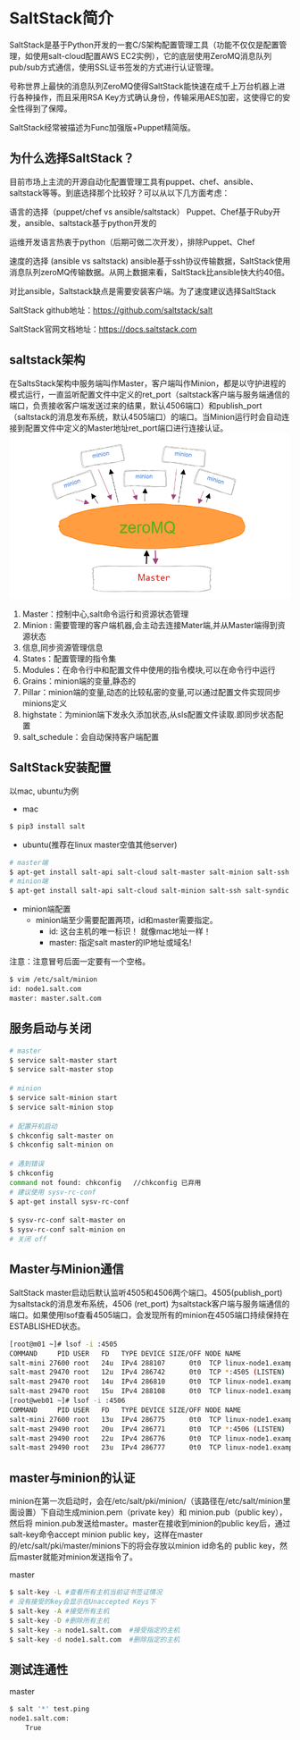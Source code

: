 # SaltStack简介
SaltStack是基于Python开发的一套C/S架构配置管理工具（功能不仅仅是配置管理，如使用salt-cloud配置AWS EC2实例），它的底层使用ZeroMQ消息队列pub/sub方式通信，使用SSL证书签发的方式进行认证管理。

号称世界上最快的消息队列ZeroMQ使得SaltStack能快速在成千上万台机器上进行各种操作，而且采用RSA Key方式确认身份，传输采用AES加密，这使得它的安全性得到了保障。

SaltStack经常被描述为Func加强版+Puppet精简版。

## 为什么选择SaltStack？
目前市场上主流的开源自动化配置管理工具有puppet、chef、ansible、saltstack等等。到底选择那个比较好？可以从以下几方面考虑：

语言的选择（puppet/chef vs ansible/saltstack）
Puppet、Chef基于Ruby开发，ansible、saltstack基于python开发的

运维开发语言热衷于python（后期可做二次开发），排除Puppet、Chef

速度的选择 (ansible vs saltstack)
ansible基于ssh协议传输数据，SaltStack使用消息队列zeroMQ传输数据。从网上数据来看，SaltStack比ansible快大约40倍。

对比ansible，Saltstack缺点是需要安装客户端。为了速度建议选择SaltStack

SaltStack github地址：https://github.com/saltstack/salt

SaltStack官网文档地址：https://docs.saltstack.com

## saltstack架构
在SaltsStack架构中服务端叫作Master，客户端叫作Minion，都是以守护进程的模式运行，一直监听配置文件中定义的ret_port（saltstack客户端与服务端通信的端口，负责接收客户端发送过来的结果，默认4506端口）和publish_port（saltstack的消息发布系统，默认4505端口）的端口。当Minion运行时会自动连接到配置文件中定义的Master地址ret_port端口进行连接认证。
![](../../images/saltstack-flow.png)
1. Master：控制中心,salt命令运行和资源状态管理
2. Minion : 需要管理的客户端机器,会主动去连接Mater端,并从Master端得到资源状态
3. 信息,同步资源管理信息
4. States：配置管理的指令集
5. Modules：在命令行中和配置文件中使用的指令模块,可以在命令行中运行
6. Grains：minion端的变量,静态的
7. Pillar：minion端的变量,动态的比较私密的变量,可以通过配置文件实现同步minions定义
8. highstate：为minion端下发永久添加状态,从sls配置文件读取.即同步状态配置
9. salt_schedule：会自动保持客户端配置

## SaltStack安装配置
以mac, ubuntu为例
- mac 
```bash
$ pip3 install salt
```
- ubuntu(推荐在linux master空值其他server)
```bash
# master端
$ apt-get install salt-api salt-cloud salt-master salt-minion salt-ssh salt-syndic
# minion端
$ apt-get install salt-api salt-cloud salt-minion salt-ssh salt-syndic
```
- minion端配置
    - minion端至少需要配置两项，id和master需要指定。
        - id: 这台主机的唯一标识！ 就像mac地址一样！
        - master: 指定salt master的IP地址或域名!
        
注意：注意冒号后面一定要有一个空格。
```bash
$ vim /etc/salt/minion
id: node1.salt.com
master: master.salt.com
```

## 服务启动与关闭
```bash
# master
$ service salt-master start
$ service salt-master stop

# minion
$ service salt-minion start
$ service salt-minion stop

# 配置开机启动
$ chkconfig salt-master on
$ chkconfig salt-minion on

# 遇到错误
$ chkconfig
command not found: chkconfig   //chkconfig 已弃用
# 建议使用 sysv-rc-conf 
$ apt-get install sysv-rc-conf

$ sysv-rc-conf salt-master on
$ sysv-rc-conf salt-minion on
# 关闭 off
```

## Master与Minion通信
SaltStack master启动后默认监听4505和4506两个端口。4505(publish_port) 为saltstack的消息发布系统，4506 (ret_port) 为saltstack客户端与服务端通信的端口。如果使用lsof查看4505端口，会发现所有的minion在4505端口持续保持在ESTABLISHED状态。
```bash
[root@m01 ~]# lsof -i :4505
COMMAND     PID USER   FD   TYPE DEVICE SIZE/OFF NODE NAME
salt-mini 27600 root   24u  IPv4 288107      0t0  TCP linux-node1.example.com:58100->linux-node1.example.com:4505 (ESTABLISHED)
salt-mast 29470 root   12u  IPv4 286742      0t0  TCP *:4505 (LISTEN)
salt-mast 29470 root   14u  IPv4 286810      0t0  TCP linux-node1.example.com:4505->linux-node2.example.com:31465 (ESTABLISHED)
salt-mast 29470 root   15u  IPv4 288108      0t0  TCP linux-node1.example.com:4505->linux-node1.example.com:58100 (ESTABLISHED)
[root@web01 ~]# lsof -i :4506
COMMAND     PID USER   FD   TYPE DEVICE SIZE/OFF NODE NAME
salt-mini 27600 root   13u  IPv4 286775      0t0  TCP linux-node1.example.com:47906->linux-node1.example.com:4506 (ESTABLISHED)
salt-mast 29490 root   20u  IPv4 286771      0t0  TCP *:4506 (LISTEN)
salt-mast 29490 root   22u  IPv4 286776      0t0  TCP linux-node1.example.com:4506->linux-node1.example.com:47906 (ESTABLISHED)
salt-mast 29490 root   23u  IPv4 286777      0t0  TCP linux-node1.example.com:4506->linux-node2.example.com:40763 (ESTABLISHED)
```

## master与minion的认证
minion在第一次启动时，会在/etc/salt/pki/minion/（该路径在/etc/salt/minion里面设置）下自动生成minion.pem（private key）和 minion.pub（public key），然后将 minion.pub发送给master。master在接收到minion的public key后，通过salt-key命令accept minion public key，这样在master的/etc/salt/pki/master/minions下的将会存放以minion id命名的 public key，然后master就能对minion发送指令了。

master
```bash
$ salt-key -L #查看所有主机当前证书签证情况
# 没有接受的key会显示在Unaccepted Keys下
$ salt-key -A #接受所有主机
$ salt-key -D #删除所有主机
$ salt-key -a node1.salt.com  #接受指定的主机
$ salt-key -d node1.salt.com  #删除指定的主机
```

## 测试连通性
master
```bash
$ salt '*' test.ping
node1.salt.com:
    True
```